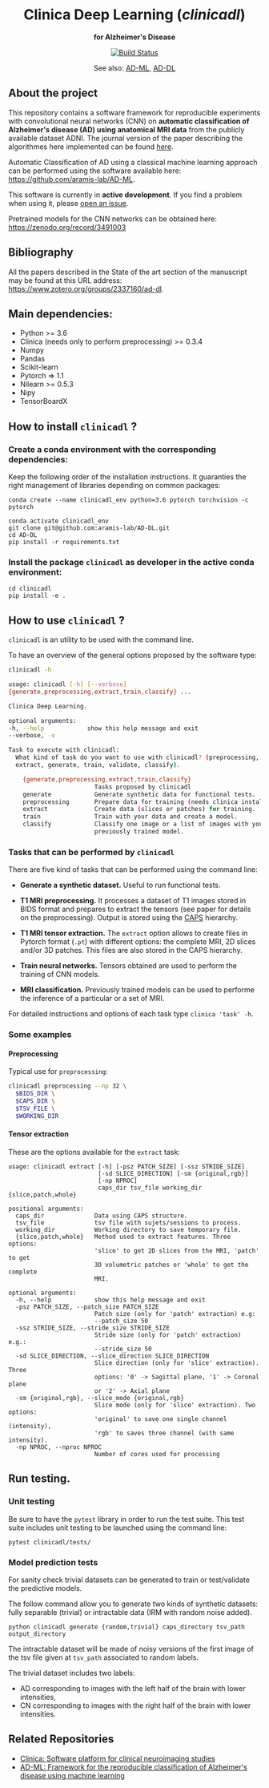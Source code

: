 <h1 align="center">
  Clinica Deep Learning (<i>clinicadl</i>)
</h1>

<p align="center"><strong>for Alzheimer's Disease</strong></p>

<p align="center">
  <a href="https://ci.inria.fr/clinicadl/job/AD-DL/job/master/">
    <img src="https://ci.inria.fr/clinicadl/buildStatus/icon?job=AD-DL%2Fmaster" alt="Build Status">
  </a>
</p>

<p align="center">
  See also:
  <a href="#related-repositories">AD-ML</a>,
  <a href="#related-repositories">AD-DL</a>
</p>


## About the project

This repository contains a software framework for reproducible experiments with
convolutional neural networks (CNN) on **automatic classification of Alzheimer's
disease (AD) using anatomical MRI data** from the publicly available dataset
ADNI. 
The journal version of the paper describing the algorithmes here implemented
can be found [here](https://doi.org/10.1016/j.media.2020.101694).

Automatic Classification of AD using a classical machine learning approach can
be performed using the software available here:
<https://github.com/aramis-lab/AD-ML>.

This software is currently in **active development**. If you find a problem
when using it, please [open an
issue](https://github.com/aramis-lab/ad-dl/issues).

Pretrained models for the CNN networks can be obtained here:
<https://zenodo.org/record/3491003>  

## Bibliography
All the papers described in the State of the art section of the manuscript may
be found at this URL address: <https://www.zotero.org/groups/2337160/ad-dl>.


## Main dependencies:
- Python >= 3.6
- Clinica (needs only to perform preprocessing) >= 0.3.4
- Numpy
- Pandas
- Scikit-learn
- Pytorch => 1.1
- Nilearn >= 0.5.3
- Nipy
- TensorBoardX

## How to install `clinicadl` ?

### Create a conda environment with the corresponding dependencies:
Keep the following order of the installation instructions.
It guaranties the right management of libraries depending on common packages:


```
conda create --name clinicadl_env python=3.6 pytorch torchvision -c pytorch

conda activate clinicadl_env
git clone git@github.com:aramis-lab/AD-DL.git
cd AD-DL
pip install -r requirements.txt
```

### Install the package `clinicadl` as developer in the active conda environment:

```
cd clinicadl
pip install -e .
```

## How to use `clinicadl` ?

`clinicadl` is an utility to be used with the command line.

To have an overview of the general options proposed by the software type: 

```bash
clinicadl -h

usage: clinicadl [-h] [--verbose]
{generate,preprocessing,extract,train,classify} ...

Clinica Deep Learning.

optional arguments:
-h, --help            show this help message and exit
--verbose, -v

Task to execute with clinicadl:
  What kind of task do you want to use with clinicadl? (preprocessing,
  extract, generate, train, validate, classify).

    {generate,preprocessing,extract,train,classify}
                        Tasks proposed by clinicadl
    generate            Generate synthetic data for functional tests.
    preprocessing       Prepare data for training (needs clinica installed).
    extract             Create data (slices or patches) for training.
    train               Train with your data and create a model.
    classify            Classify one image or a list of images with your
                        previously trained model.
```

### Tasks that can be performed by `clinicadl`

There are five kind of tasks that can be performed using the command line:

- **Generate a synthetic dataset.** Useful to run functional tests.

- **T1 MRI preprocessing.** It processes a dataset of T1 images stored in BIDS
  format and prepares to extract the tensors (see paper for details on the
  preprocessing). Output is stored using the
  [CAPS](http://www.clinica.run/doc/CAPS/Introduction/) hierarchy.

- **T1 MRI tensor extraction.** The `extract` option allows to create files in
  Pytorch format (`.pt`) with different options: the complete MRI, 2D slices
  and/or 3D patches. This files are also stored in the CAPS hierarchy.

- **Train neural networks.** Tensors obtained are used to perform the training of CNN models.

- **MRI classification.** Previously trained models can be used to performe the inference of a particular or a set of MRI.

For detailed instructions and options of each task type  `clinica 'task' -h`.

### Some examples

#### Preprocessing
Typical use for `preprocessing`:

```bash
clinicadl preprocessing --np 32 \
  $BIDS_DIR \
  $CAPS_DIR \
  $TSV_FILE \
  $WORKING_DIR
```

#### Tensor extraction

These are the options available for the `extract` task:
```
usage: clinicadl extract [-h] [-psz PATCH_SIZE] [-ssz STRIDE_SIZE]
                         [-sd SLICE_DIRECTION] [-sm {original,rgb}]
                         [-np NPROC]
                         caps_dir tsv_file working_dir {slice,patch,whole}

positional arguments:
  caps_dir              Data using CAPS structure.
  tsv_file              tsv file with sujets/sessions to process.
  working_dir           Working directory to save temporary file.
  {slice,patch,whole}   Method used to extract features. Three options:
                        'slice' to get 2D slices from the MRI, 'patch' to get
                        3D volumetric patches or 'whole' to get the complete
                        MRI.

optional arguments:
  -h, --help            show this help message and exit
  -psz PATCH_SIZE, --patch_size PATCH_SIZE
                        Patch size (only for 'patch' extraction) e.g:
                        --patch_size 50
  -ssz STRIDE_SIZE, --stride_size STRIDE_SIZE
                        Stride size (only for 'patch' extraction) e.g.:
                        --stride_size 50
  -sd SLICE_DIRECTION, --slice_direction SLICE_DIRECTION
                        Slice direction (only for 'slice' extraction). Three
                        options: '0' -> Sagittal plane, '1' -> Coronal plane
                        or '2' -> Axial plane
  -sm {original,rgb}, --slice_mode {original,rgb}
                        Slice mode (only for 'slice' extraction). Two options:
                        'original' to save one single channel (intensity),
                        'rgb' to saves three channel (with same intensity).
  -np NPROC, --nproc NPROC
                        Number of cores used for processing
```

## Run testing.

### Unit testing

Be sure to have the `pytest` library in order to run the test suite.  This test
suite includes unit testing to be launched using the command line: 
```
pytest clinicadl/tests/
```

### Model prediction tests

For sanity check trivial datasets can be generated to train or test/validate
the predictive models.

The follow command allow you to generate two kinds of synthetic datasets: fully
separable (trivial) or intractable data (IRM with random noise added). 
```
python clinicadl generate {random,trivial} caps_directory tsv_path output_directory
```
The intractable dataset will be made of noisy versions of the first image of
the tsv file given at 
`tsv_path` associated to random labels.

The trivial dataset includes two labels:
- AD corresponding to images with the left half of the brain with lower intensities,
- CN corresponding to images with the right half of the brain with lower intensities.

## Related Repositories

- [Clinica: Software platform for clinical neuroimaging studies](https://github.com/aramis-lab/clinica)
- [AD-ML: Framework for the reproducible classification of Alzheimer's disease using machine learning](https://github.com/aramis-lab/AD-ML)

